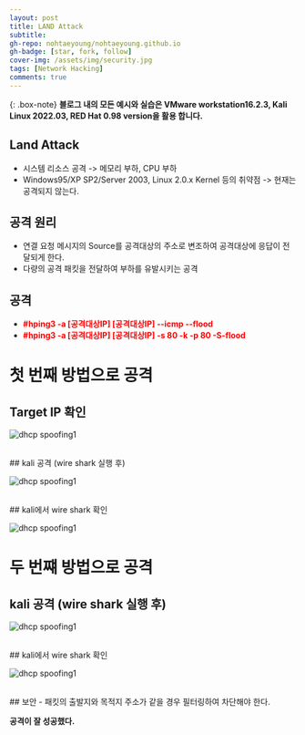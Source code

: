 ```yaml
---
layout: post
title: LAND Attack
subtitle: 
gh-repo: nohtaeyoung/nohtaeyoung.github.io
gh-badge: [star, fork, follow]
cover-img: /assets/img/security.jpg
tags: [Network Hacking]
comments: true
---
```


{: .box-note}
<b>블로그 내의 모든 예시와 실습은 VMware workstation16.2.3, Kali Linux 2022.03, RED Hat 0.98 version을 활용 합니다.<br></b>

## Land Attack
- 시스템 리소스 공격 -> 메모리 부하, CPU 부하
- Windows95/XP SP2/Server 2003, Linux 2.0.x Kernel 등의 취약점 -> 현재는 공격되지 않는다.

## 공격 원리
- 연결 요청 메시지의 Source를 공격대상의 주소로 변조하여 공격대상에 응답이 전달되게 한다.
- 다량의 공격 패킷을 전달하여 부하를 유발시키는 공격

## 공격
- <b style="color:red">#hping3 -a [공격대상IP] [공격대상IP] --icmp --flood</b>
- <b style="color:red">#hping3 -a [공격대상IP] [공격대상IP] -s 80 -k -p 80 -S-flood</b>

# 첫 번째 방법으로 공격

## Target IP 확인

![dhcp spoofing1](../assets/img/land/land1.png)

<br>
## kali 공격 (wire shark 실행 후)

![dhcp spoofing1](../assets/img/land/land2.png)

<br>
## kali에서 wire shark 확인

![dhcp spoofing1](../assets/img/land/land3.png)

# 두 번쨰 방법으로 공격

## kali 공격 (wire shark 실행 후)

![dhcp spoofing1](../assets/img/land/land4.png)

<br>
## kali에서 wire shark 확인

![dhcp spoofing1](../assets/img/land/land4.png)

<br>
## 보안
- 패킷의 출발지와 목적지 주소가 같을 경우 필터링하여 차단해야 한다.

<b>공격이 잘 성공했다.</b>
